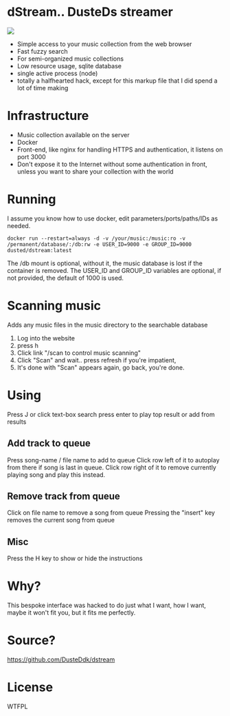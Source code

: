 dStream.. DusteDs streamer
====
![](https://github.com/DusteDdk/dstream/blob/master/screen.gif)
- Simple access to your music collection from the web browser
- Fast fuzzy search
- For semi-organized music collections
- Low resource usage, sqlite database
- single active process (node)
- totally a halfhearted hack, except for this markup file that I did spend a lot of time making

Infrastructure
====
- Music collection available on the server
- Docker
- Front-end, like nginx for handling HTTPS and authentication, it listens on port 3000
- Don't expose it to the Internet without some authentication in front, unless you want to share your collection with the world

Running
====
I assume you know how to use docker, edit parameters/ports/paths/IDs as needed.

```docker run --restart=always -d -v /your/music:/music:ro -v /permanent/database/:/db:rw -e USER_ID=9000 -e GROUP_ID=9000 dusted/dstream:latest```

The /db mount is optional, without it, the music database is lost if the container is removed.
The USER_ID and GROUP_ID variables are optional, if not provided, the default of 1000 is used.

Scanning music
====
Adds any music files in the music directory to the searchable database
1. Log into the website
2. press h
3. Click link "/scan to control music scanning"
4. Click "Scan" and wait.. press refresh if you're impatient,
5. It's done with "Scan" appears again, go back, you're done.

Using
====
Press J or click text-box
search
press enter to play top result or add from results

Add track to queue
----
Press song-name / file name to add to queue
Click row left of it to autoplay from there if song is last in queue.
Click row right of it to remove currently playing song and play this instead.

Remove track from queue
----
Click on file name to remove a song from queue
Pressing the "insert" key removes the current song from queue

Misc
----
Press the H key to show or hide the instructions

Why?
====
This bespoke interface was hacked to do just what I want, how I want,
maybe it won't fit you, but it fits me perfectly.

Source?
====
https://github.com/DusteDdk/dstream

License
====
WTFPL

